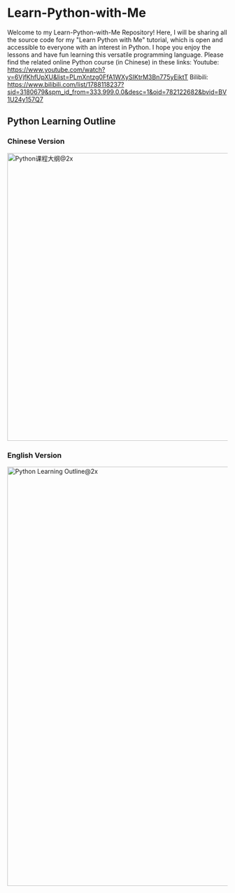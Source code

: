 # Learn-Python-with-Me

Welcome to my Learn-Python-with-Me Repository! Here, I will be sharing all the source code for my "Learn Python with Me" tutorial, which is open and accessible to everyone with an interest in Python. I hope you enjoy the lessons and have fun learning this versatile programming language. Please find the related online Python course (in Chinese) in these links: 
Youtube: https://www.youtube.com/watch?v=6VjfKhfUpXU&list=PLmXntzg0FfA1WXySIKtrM3Bn775yEiktT
Bilibili: https://www.bilibili.com/list/1788118237?sid=3180679&spm_id_from=333.999.0.0&desc=1&oid=782122682&bvid=BV1U24y157Q7

## Python Learning Outline
### Chinese Version
<img width="657" alt="Python课程大纲@2x" src="https://github.com/XingshengXu/Learn-Python-with-Me/assets/125934684/8e9ebfe4-8c54-4951-8216-f90710cd22a8">

### English Version
<img width="957" alt="Python Learning Outline@2x" src="https://github.com/XingshengXu/Learn-Python-with-Me/assets/125934684/18ce058d-961c-488c-bc03-9037cb24d904">

